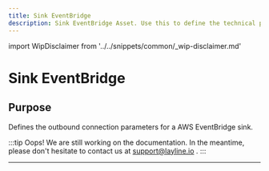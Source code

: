 ```yaml
---
title: Sink EventBridge
description: Sink EventBridge Asset. Use this to define the technical parameters for a AWS EventBridge sink connection.
---
```


import WipDisclaimer from '../../snippets/common/_wip-disclaimer.md'

# Sink EventBridge

## Purpose

Defines the outbound connection parameters for a AWS EventBridge sink.

:::tip Oops! We are still working on the documentation.
In the meantime, please don't hesitate to contact us at support@layline.io .
:::

---

<WipDisclaimer></WipDisclaimer>
